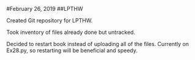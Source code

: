 #February 26, 2019
##LPTHW

Created Git repository for LPTHW.

Took inventory of files already done but untracked.

Decided to restart book instead of uploading all of the files. Currently on Ex28.py, so restarting will be beneficial and speedy.
